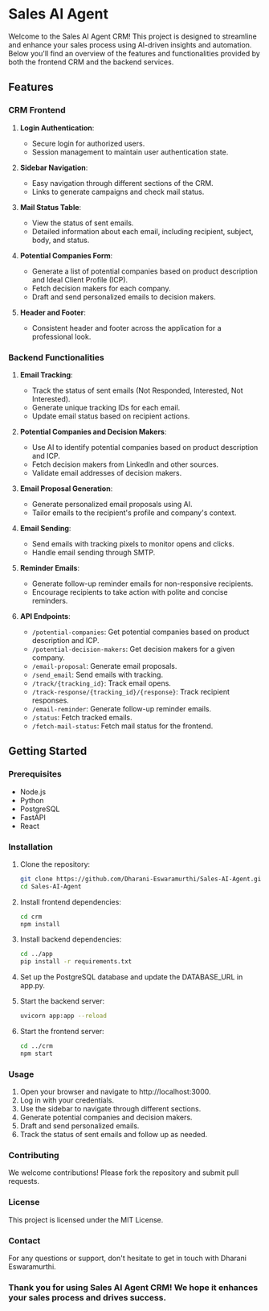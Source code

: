# Sales AI Agent

Welcome to the Sales AI Agent CRM! This project is designed to streamline and enhance your sales process using AI-driven insights and automation. Below you'll find an overview of the features and functionalities provided by both the frontend CRM and the backend services.

## Features

### CRM Frontend

1. **Login Authentication**:
   - Secure login for authorized users.
   - Session management to maintain user authentication state.

2. **Sidebar Navigation**:
   - Easy navigation through different sections of the CRM.
   - Links to generate campaigns and check mail status.

3. **Mail Status Table**:
   - View the status of sent emails.
   - Detailed information about each email, including recipient, subject, body, and status.

4. **Potential Companies Form**:
   - Generate a list of potential companies based on product description and Ideal Client Profile (ICP).
   - Fetch decision makers for each company.
   - Draft and send personalized emails to decision makers.

5. **Header and Footer**:
   - Consistent header and footer across the application for a professional look.

### Backend Functionalities

1. **Email Tracking**:
   - Track the status of sent emails (Not Responded, Interested, Not Interested).
   - Generate unique tracking IDs for each email.
   - Update email status based on recipient actions.

2. **Potential Companies and Decision Makers**:
   - Use AI to identify potential companies based on product description and ICP.
   - Fetch decision makers from LinkedIn and other sources.
   - Validate email addresses of decision makers.

3. **Email Proposal Generation**:
   - Generate personalized email proposals using AI.
   - Tailor emails to the recipient's profile and company's context.

4. **Email Sending**:
   - Send emails with tracking pixels to monitor opens and clicks.
   - Handle email sending through SMTP.

5. **Reminder Emails**:
   - Generate follow-up reminder emails for non-responsive recipients.
   - Encourage recipients to take action with polite and concise reminders.

6. **API Endpoints**:
   - `/potential-companies`: Get potential companies based on product description and ICP.
   - `/potential-decision-makers`: Get decision makers for a given company.
   - `/email-proposal`: Generate email proposals.
   - `/send_email`: Send emails with tracking.
   - `/track/{tracking_id}`: Track email opens.
   - `/track-response/{tracking_id}/{response}`: Track recipient responses.
   - `/email-reminder`: Generate follow-up reminder emails.
   - `/status`: Fetch tracked emails.
   - `/fetch-mail-status`: Fetch mail status for the frontend.

## Getting Started

### Prerequisites

- Node.js
- Python
- PostgreSQL
- FastAPI
- React

### Installation

1. Clone the repository:
   ```bash
   git clone https://github.com/Dharani-Eswaramurthi/Sales-AI-Agent.git
   cd Sales-AI-Agent

2. Install frontend dependencies:
   ```bash
   cd crm
   npm install

3. Install backend dependencies:
   ```bash
   cd ../app
   pip install -r requirements.txt

4. Set up the PostgreSQL database and update the DATABASE_URL in app.py.

5. Start the backend server:
   ```bash
   uvicorn app:app --reload

6. Start the frontend server:
   ```bash
   cd ../crm
   npm start


### Usage
1. Open your browser and navigate to http://localhost:3000.
2. Log in with your credentials.
3. Use the sidebar to navigate through different sections.
4. Generate potential companies and decision makers.
5. Draft and send personalized emails.
6. Track the status of sent emails and follow up as needed.

### Contributing
We welcome contributions! Please fork the repository and submit pull requests.

### License
This project is licensed under the MIT License.

### Contact
For any questions or support, don't hesitate to get in touch with Dharani Eswaramurthi.

### Thank you for using Sales AI Agent CRM! We hope it enhances your sales process and drives success. 
